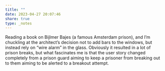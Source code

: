 ```yaml
---
title: ""
date: 2023-04-27 20:07:46
share: true
type: _notes
---
```

Reading a book on Bijlmer Bajes (a famous Amsterdam prison), and I’m chuckling at the architect’s decision not to add bars to the windows, but instead rely on “wire alarm” in the glass. Obviously it resulted in a lot of prison breaks, but what fascinates me is that the user story changed completely from a prison guard aiming to keep a prisoner from breaking out to them aiming to be alerted to a breakout attempt.
